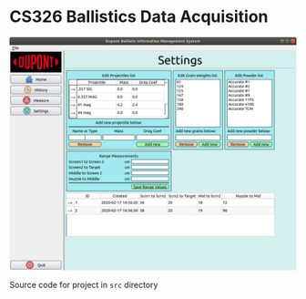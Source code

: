 
# CS326 Ballistics Data Acquisition

![ScreenShot](https://github.com/coffee247/SeniorDesign/blob/master/Dupont_ScreenShot.png?raw=true)

Source code for project in `src` directory
